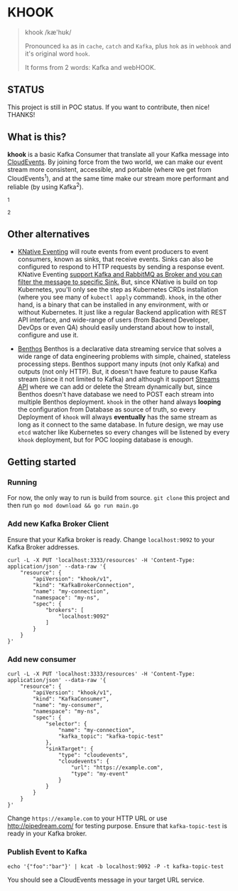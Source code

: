 # KHOOK

> khook /kæ'hʊk/
> 
> Pronounced `ka` as in `cache`, `catch` and `Kafka`, plus `hʊk` as in `webhook` and it's original word `hook`.
> 
> It forms from 2 words: Kafka and webHOOK.

## STATUS
This project is still in POC status. If you want to contribute, then nice! THANKS!

## What is this?
**khook** is a basic Kafka Consumer that translate all your Kafka message into [CloudEvents](https://cloudevents.io/).
By joining force from the two world, we can make our event stream more consistent, accessible, and portable 
(where we get from CloudEvents<sup>1</sup>), and at the same time make our stream more performant and reliable (by using Kafka<sup>2</sup>).

<sup>1</sup> 

<sup>2</sup>

## Other alternatives

* [KNative Eventing](https://github.com/knative-sandbox/eventing-kafka-broker) will route events from event producers to event consumers, known as sinks, that receive events. Sinks can also be configured to respond to HTTP requests by sending a response event.
  KNative Eventing [support Kafka and RabbitMQ as Broker and you can filter the message to specific Sink.](https://github.com/knative/docs/blob/2498912cd14669b25bb37dc848fab2644c612f19/docs/snippets/about-brokers.md#L6)
  But, since KNative is build on top Kubernetes, you'll only see the step as Kubernetes CRDs installation (where you see many of `kubectl apply` command).
  `khook`, in the other hand, is a binary that can be installed in any environment, with or without Kubernetes. It just like a regular Backend application
  with REST API interface, and wide-range of users (from Backend Developer, DevOps or even QA) should easily understand about how to install, configure and use it.

* [Benthos](https://www.benthos.dev/) Benthos is a declarative data streaming service that solves a wide range of data engineering problems with simple, chained, stateless processing steps.
  Benthos support many inputs (not only Kafka) and outputs (not only HTTP). But, it doesn't have feature to pause Kafka stream (since it not limited to Kafka) and
  although it support [Streams API](https://www.benthos.dev/docs/guides/streams_mode/using_rest_api) where we can add or delete the Stream dynamically
  but, since Benthos doesn't have database we need to POST each stream into multiple Benthos deployment.
  `khook` in the other hand always **looping** the configuration from Database as source of truth, so every Deployment of `khook`
  will always **eventually** has the same stream as long as it connect to the same database.
  In future design, we may use `etcd` watcher like Kubernetes so every changes will be listened by every `khook` deployment, but for POC looping database is enough.

## Getting started

### Running

For now, the only way to run is build from source. `git clone` this project and then run `go mod download && go run main.go`


### Add new Kafka Broker Client

Ensure that your Kafka broker is ready. Change `localhost:9092` to your Kafka Broker addresses.

```shell
curl -L -X PUT 'localhost:3333/resources' -H 'Content-Type: application/json' --data-raw '{
    "resource": {
        "apiVersion": "khook/v1",
        "kind": "KafkaBrokerConnection",
        "name": "my-connection",
        "namespace": "my-ns",
        "spec": {
            "brokers": [
                "localhost:9092"
            ]
        }
    }
}'
```

### Add new consumer

```shell
curl -L -X PUT 'localhost:3333/resources' -H 'Content-Type: application/json' --data-raw '{
    "resource": {
        "apiVersion": "khook/v1",
        "kind": "KafkaConsumer",
        "name": "my-consumer",
        "namespace": "my-ns",
        "spec": {
            "selector": {
                "name": "my-connection",
                "kafka_topic": "kafka-topic-test"
            },
            "sinkTarget": {
                "type": "cloudevents",
                "cloudevents": {
                    "url": "https://example.com",
                    "type": "my-event"
                }
            }
        }
    }
}'
```

Change `https://example.com` to your HTTP URL or use http://pipedream.com/ for testing purpose.
Ensure that `kafka-topic-test` is ready in your Kafka broker.

### Publish Event to Kafka

```shell
echo '{"foo":"bar"}' | kcat -b localhost:9092 -P -t kafka-topic-test
```

You should see a CloudEvents message in your target URL service.


